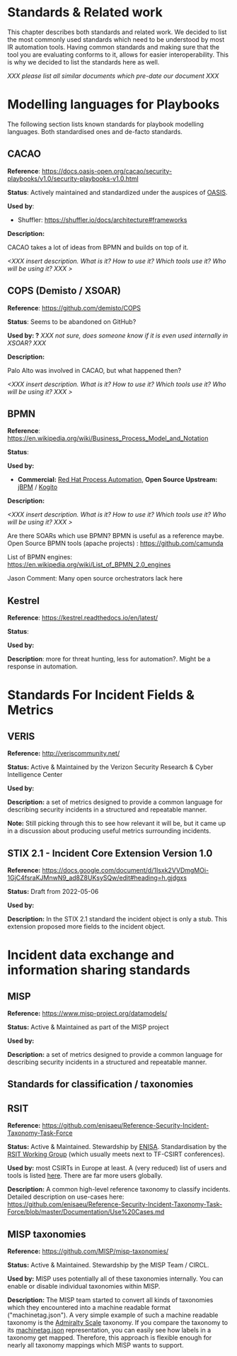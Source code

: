 # Standards & Related work

This chapter describes both standards and related work. We decided to
list the most commonly used standards which need to be understood by
most IR automation tools. Having common standards and making sure that
the tool you are evaluating conforms to it, allows for easier
interoperability. This is why we decided to list the standards here as
well.

*XXX please list all similar documents which pre-date our document XXX*

Modelling languages for Playbooks
=================================

The following section lists known standards for playbook modelling
languages. Both standardised ones and de-facto standards.

CACAO
-----

**Reference**:
<https://docs.oasis-open.org/cacao/security-playbooks/v1.0/security-playbooks-v1.0.html>

**Status**: Actively maintained and standardized under the auspices of
[OASIS](https://docs.oasis-open.org/).

**Used** **by**:

-   Shuffler: <https://shuffler.io/docs/architecture#frameworks>

**Description:**

CACAO takes a lot of ideas from BPMN and builds on top of it.

*\<XXX insert description. What is it? How to use it? Which tools use
it? Who will be using it? XXX \>*

COPS (Demisto / XSOAR)
-----------------------

**Reference**: <https://github.com/demisto/COPS>

**Status**: Seems to be abandoned on GitHub?

**Used by: ?** *XXX not sure, does someone know if it is even used
internally in XSOAR? XXX*

**Description:**

Palo Alto was involved in CACAO, but what happened then?

*\<XXX insert description. What is it? How to use it? Which tools use
it? Who will be using it? XXX \>*

BPMN
----

**Reference**:
<https://en.wikipedia.org/wiki/Business_Process_Model_and_Notation>

**Status**:

**Used by:**

-   **Commercial:** [Red Hat Process
    Automation](https://www.redhat.com/en/products/process-automation),
    **Open Source Upstream:** [jBPM](https://www.jbpm.org/) /
    [Kogito](https://kogito.kie.org/)

**Description:**

*\<XXX insert description. What is it? How to use it? Which tools use
it? Who will be using it? XXX \>*

Are there SOARs which use BPMN? BPMN is useful as a reference maybe.
Open Source BPMN tools (apache projects) : <https://github.com/camunda>

List of BPMN engines:
<https://en.wikipedia.org/wiki/List_of_BPMN_2.0_engines>

Jason Comment: Many open source orchestrators lack here

Kestrel
-------

**Reference**: <https://kestrel.readthedocs.io/en/latest/>

**Status**:

**Used by:**

**Description**: more for threat hunting, less for automation?. Might
be a response in automation.

Standards For Incident Fields & Metrics
=======================================

VERIS
-----

**Reference:** <http://veriscommunity.net/>

**Status:** Active & Maintained by the Verizon Security Research & Cyber
Intelligence Center

**Used by:**

**Description:** a set of metrics designed to provide a common language
for describing security incidents in a structured and repeatable
manner.

**Note:** Still picking through this to see how relevant it will be, but
it came up in a discussion about producing useful metrics surrounding
incidents.

STIX 2.1 - Incident Core Extension Version 1.0
----------------------------------------------

**Reference:** <https://docs.google.com/document/d/1Isxk2VVDmgMOi-1GjC4fsraKJMnwN9_ad8Z8UKsySQw/edit#heading=h.gjdgxs>

**Status:** Draft from 2022-05-06

**Used by:**

**Description:** In the STIX 2.1 standard the incident object is only a stub. This extension proposed more fields to the 
incident object. 

Incident data exchange and information sharing standards
========================================================

MISP
----

**Reference:** <https://www.misp-project.org/datamodels/>

**Status:** Active & Maintained as part of the MISP project

**Used by:**

**Description:** a set of metrics designed to provide a common language
for describing security incidents in a structured and repeatable
manner.

Standards for classification / taxonomies
-----------------------------------------

RSIT
----

**Reference:**
<https://github.com/enisaeu/Reference-Security-Incident-Taxonomy-Task-Force>

**Status:** Active & Maintained. Stewardship by
[ENISA](https://www.enisa.europa.eu/publications/reference-incident-classification-taxonomy).
Standardisation by the [RSIT Working
Group](https://github.com/enisaeu/Reference-Security-Incident-Taxonomy-Task-Force/blob/master/Documentation/ToR.md)
(which usually meets next to TF-CSIRT conferences).

**Used by:** most CSIRTs in Europe at least. A (very reduced) list of
users and tools is listed
[here](https://github.com/enisaeu/Reference-Security-Incident-Taxonomy-Task-Force/blob/master/Documentation/Dependencies%20and%20tool%20mapping.md).
There are far more users globally.

**Description:** A common high-level reference taxonomy to classify
incidents. Detailed description on use-cases here:
<https://github.com/enisaeu/Reference-Security-Incident-Taxonomy-Task-Force/blob/master/Documentation/Use%20Cases.md>

MISP taxonomies
---------------

**Reference:** <https://github.com/MISP/misp-taxonomies/>

**Status:** Active & Maintained. Stewardship by
[t](https://www.enisa.europa.eu/publications/reference-incident-classification-taxonomy)he
MISP Team / CIRCL.

**Used by:** MISP uses potentially all of these taxonomies internally.
You can enable or disable individual taxonomies within MISP.

**Description:** The MISP team started to convert all kinds of
taxonomies which they encountered into a machine readable format
(\"machinetag.json\"). A very simple example of such a machine readable
taxonomy is the [Admiralty
Scale](https://github.com/MISP/misp-taxonomies/tree/main/admiralty-scale)
taxonomy. If you compare the taxonomy to its
[machinetag.json](https://github.com/MISP/misp-taxonomies/blob/main/admiralty-scale/machinetag.json)
representation, you can easily see how labels in a taxonomy get mapped.
Therefore, this approach is flexible enough for nearly all taxonomy
mappings which MISP wants to support.
